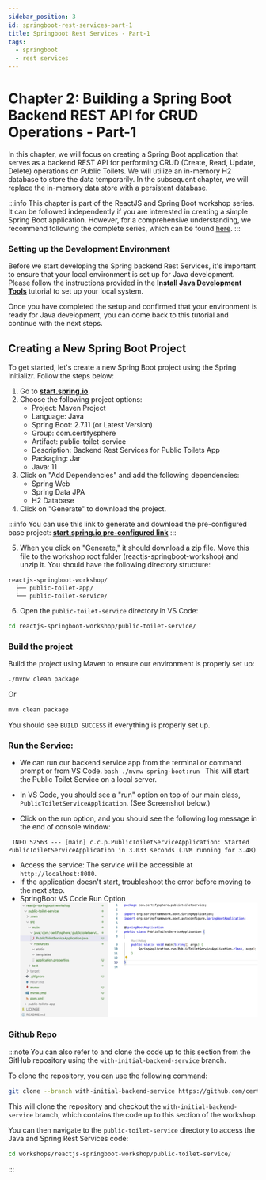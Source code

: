 ```yaml
---
sidebar_position: 3
id: springboot-rest-services-part-1
title: Springboot Rest Services - Part-1
tags:
  - springboot
  - rest services
---
```

# Chapter 2: Building a Spring Boot Backend REST API for CRUD Operations - Part-1

In this chapter, we will focus on creating a Spring Boot application that serves as a backend REST API for performing CRUD (Create, Read, Update, Delete) operations on Public Toilets. We will utilize an in-memory H2 database to store the data temporarily. In the subsequent chapter, we will replace the in-memory data store with a persistent database.

:::info
This chapter is part of the ReactJS and Spring Boot workshop series. It can be followed independently if you are interested in creating a simple Spring Boot application. However, for a comprehensive understanding, we recommend following the complete series, which can be found [here](1-introduction.md).
:::

### Setting up the Development Environment

Before we start developing the Spring backend Rest Services, it's important to ensure that your local environment is set up for Java development. Please follow the instructions provided in the [**Install Java Development Tools**](../../tuts/tutorials/developer-environment-setup/install-java-development-tools) tutorial to set up your local system.

Once you have completed the setup and confirmed that your environment is ready for Java development, you can come back to this tutorial and continue with the next steps.

## Creating a New Spring Boot Project
To get started, let's create a new Spring Boot project using the Spring Initializr. Follow the steps below:

1. Go to [**start.spring.io**](https://start.spring.io/).
2. Choose the following project options:
   - Project: Maven Project
   - Language: Java
   - Spring Boot: 2.7.11 (or Latest Version)
   - Group: com.certifysphere
   - Artifact: public-toilet-service
   - Description: Backend Rest Services for Public Toilets App
   - Packaging: Jar
   - Java: 11
3. Click on "Add Dependencies" and add the following dependencies:
   - Spring Web
   - Spring Data JPA
   - H2 Database
4. Click on "Generate" to download the project.

:::info
You can use this link to generate and download the pre-configured base project: [**start.spring.io pre-configured link**](https://start.spring.io/#!type=maven-project&language=java&platformVersion=2.7.11&packaging=jar&jvmVersion=11&groupId=com.certifysphere&artifactId=public-toilet-service&name=public-toilet-service&description=Backend%20Rest%20Services%20for%20Public%20Toilets%20App&packageName=com.certifysphere.public-toilet-service&dependencies=web,data-jpa,h2)
:::

5. When you click on "Generate," it should download a zip file. Move this file to the workshop root folder (reactjs-springboot-workshop) and unzip it. You should have the following directory structure:

```
reactjs-springboot-workshop/
  ├── public-toilet-app/
  └── public-toilet-service/
```

6. Open the `public-toilet-service` directory in VS Code:
```bash
cd reactjs-springboot-workshop/public-toilet-service/
```

### Build the project
 Build the project using Maven to ensure our environment is properly set up:
```bash
./mvnw clean package
```
Or
```bash
mvn clean package
```
You should see `BUILD SUCCESS` if everything is properly set up.

### Run the Service:
   - We can run our backend service app from the terminal or command prompt or from VS Code.
    ```bash
    ./mvnw spring-boot:run
    ```
    This will start the Public Toilet Service on a local server.

   - In VS Code, you should see a "run" option on top of our main class, `PublicToiletServiceApplication`. (See Screenshot below.)
   - Click on the run option, and you should see the following log message in the end of console window:

   ```
    INFO 52563 --- [main] c.c.p.PublicToiletServiceApplication: Started PublicToiletServiceApplication in 3.033 seconds (JVM running for 3.48)
   ```
   - Access the service: 
        The service will be accessible at `http://localhost:8080`.
   - If the application doesn't start, troubleshoot the error before moving to the next step.
   - SpringBoot VS Code Run Option
    ![SpringBoot VS Code Run Option](./img/spring-boot-run-vscode.jpg)

### Github Repo
:::note
  You can also refer to and clone the code up to this section from the GitHub repository using the `with-initial-backend-service` branch.

  To clone the repository, you can use the following command:

  ```bash
  git clone --branch with-initial-backend-service https://github.com/certifysphere/workshops.git
  ```

  This will clone the repository and checkout the `with-initial-backend-service` branch, which contains the code up to this section of the workshop.

  You can then navigate to the `public-toilet-service` directory to access the Java and Spring Rest Services code:

  ```bash
  cd workshops/reactjs-springboot-workshop/public-toilet-service/
```
:::
